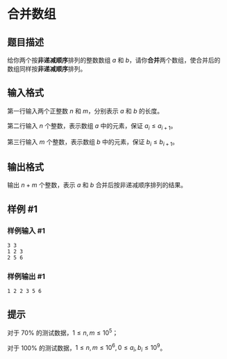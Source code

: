 # 合并数组

## 题目描述

给你两个按**非递减顺序**排列的整数数组 $a$ 和 $b$，请你**合并**两个数组，使合并后的数组同样按**非递减顺序**排列。

## 输入格式

第一行输入两个正整数 $n$ 和 $m$，分别表示 $a$ 和 $b$ 的长度。

第二行输入 $n$ 个整数，表示数组 $a$ 中的元素，保证 $a_i\le a_{i+1}$。

第三行输入 $m$ 个整数，表示数组 $b$ 中的元素，保证 $b_i\le b_{i+1}$。

## 输出格式

输出 $n+m$ 个整数，表示 $a$ 和 $b$ 合并后按非递减顺序排列的结果。

## 样例 #1

### 样例输入 #1

```
3 3
1 2 3
2 5 6
```

### 样例输出 #1

```
1 2 2 3 5 6
```

## 提示

对于 $70\%$ 的测试数据，$1\le n,m\le 10^5$；

对于 $100\%$ 的测试数据，$1\le n,m\le 10^6, 0\le a_i,b_i\le 10^9$。